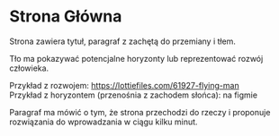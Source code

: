 # Strona Główna

Strona zawiera tytuł, paragraf z zachętą do przemiany i tłem.

Tło ma pokazywać potencjalne horyzonty lub reprezentować rozwój człowieka.

Przykład z rozwojem: https://lottiefiles.com/61927-flying-man  
Przykład z horyzontem (przenośnia z zachodem słońca): na figmie

Paragraf ma mówić o tym, że strona przechodzi do rzeczy i proponuje rozwiązania do wprowadzania w ciągu kilku minut.

<!-- TODO: Ustal co ma być w tytule -->
<!-- TODO: Ustal co ma być w paragrafie -->